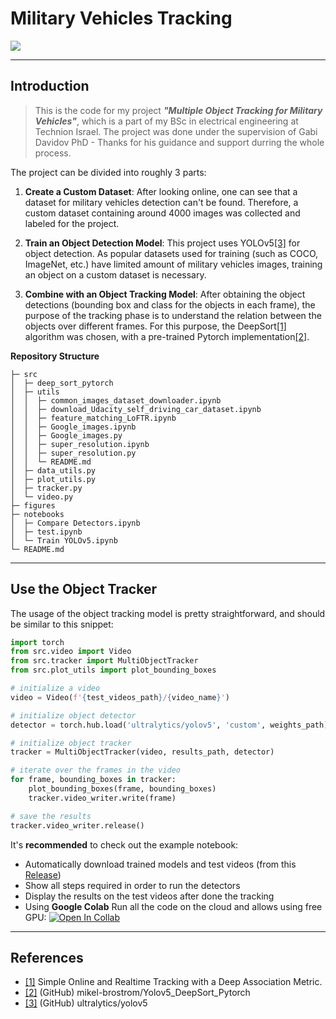 # Military Vehicles Tracking

![](https://github.com/Lin-Sinorodin/Military_Vehicles_Tracking/blob/main/figures/tank_mud.gif)

___
## Introduction
> This is the code for my project ___"Multiple Object Tracking for Military Vehicles"___, which is a part of my BSc in electrical engineering at Technion Israel. 
The project was done under the supervision of Gabi Davidov PhD - Thanks for his guidance and support durring the whole process.

The project can be divided into roughly 3 parts:

1. __Create a Custom Dataset__:
After looking online, one can see that a dataset for military vehicles detection can't be found.
Therefore, a custom dataset containing around 4000 images was collected and labeled for the project.

2. __Train an Object Detection Model__:
This project uses YOLOv5[[3]](#ref3) for object detection. As popular datasets used for training 
(such as COCO, ImageNet, etc.) have limited amount of military vehicles images, training an object on a custom dataset
is necessary.

3. __Combine with an Object Tracking Model__:
After obtaining the object detections (bounding box and class for the objects in each frame), the purpose of the tracking phase is to understand the relation between the objects over different frames. For this purpose, the DeepSort[[1]](#ref1) algorithm was chosen, with a pre-trained Pytorch implementation[[2]](#ref2).

__Repository Structure__

```
├─ src
│  ├─ deep_sort_pytorch
│  ├─ utils
│  │  ├─ common_images_dataset_downloader.ipynb
│  │  ├─ download_Udacity_self_driving_car_dataset.ipynb
│  │  ├─ feature_matching_LoFTR.ipynb
│  │  ├─ Google_images.ipynb
│  │  ├─ Google_images.py
│  │  ├─ super_resolution.ipynb
│  │  ├─ super_resolution.py
│  │  └─ README.md
│  ├─ data_utils.py
│  ├─ plot_utils.py
│  ├─ tracker.py
│  └─ video.py
├─ figures
├─ notebooks
│  ├─ Compare Detectors.ipynb
│  ├─ test.ipynb
│  └─ Train YOLOv5.ipynb
└─ README.md
```

___
## Use the Object Tracker

The usage of the object tracking model is pretty straightforward, and should be similar to this snippet:

```python
import torch
from src.video import Video
from src.tracker import MultiObjectTracker
from src.plot_utils import plot_bounding_boxes

# initialize a video
video = Video(f'{test_videos_path}/{video_name}')

# initialize object detector
detector = torch.hub.load('ultralytics/yolov5', 'custom', weights_path).to(device)

# initialize object tracker
tracker = MultiObjectTracker(video, results_path, detector)

# iterate over the frames in the video
for frame, bounding_boxes in tracker:
    plot_bounding_boxes(frame, bounding_boxes)
    tracker.video_writer.write(frame)

# save the results
tracker.video_writer.release()
```

It's __recommended__ to check out the example notebook:
* Automatically download trained models and test videos (from this [Release](https://github.com/Lin-Sinorodin/Military_Vehicles_Tracking/releases/tag/v1.0.0))
* Show all steps required in order to run the detectors
* Display the results on the test videos after done the tracking
* Using __Google Colab__ Run all the code on the cloud and allows using free GPU: [![Open In Collab](https://colab.research.google.com/assets/colab-badge.svg)](https://colab.research.google.com/github/Lin-Sinorodin/Military_Vehicles_Tracking/blob/main/Military_Vehicles_Tracking.ipynb)

___
## References
- <a name="ref1"> [[1]](https://arxiv.org/abs/1703.07402) Simple Online and Realtime Tracking with a Deep Association Metric.
- <a name="ref2"> [[2]](https://github.com/mikel-brostrom/Yolov5_DeepSort_Pytorch) (GitHub) mikel-brostrom/Yolov5_DeepSort_Pytorch
- <a name="ref3"> [[3]](https://github.com/ultralytics/yolov5) (GitHub) ultralytics/yolov5
